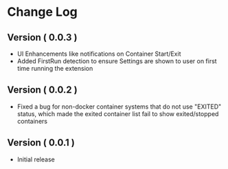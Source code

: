 # Change Log

## Version ( 0.0.3 )

- UI Enhancements like notifications on Container Start/Exit
- Added FirstRun detection to ensure Settings are shown to user on first time running the extension

## Version ( 0.0.2 )

- Fixed a bug for non-docker container systems that do not use "EXITED" status, which made the exited container list fail to show exited/stopped containers

## Version ( 0.0.1 )

- Initial release